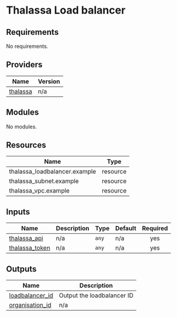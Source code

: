 # Thalassa Load balancer

## Requirements

No requirements.

## Providers

| Name | Version |
|------|---------|
| <a name="provider_thalassa"></a> [thalassa](#provider\_thalassa) | n/a |

## Modules

No modules.

## Resources

| Name | Type |
|------|------|
| thalassa_loadbalancer.example | resource |
| thalassa_subnet.example | resource |
| thalassa_vpc.example | resource |

## Inputs

| Name | Description | Type | Default | Required |
|------|-------------|------|---------|:--------:|
| <a name="input_thalassa_api"></a> [thalassa\_api](#input\_thalassa\_api) | n/a | `any` | n/a | yes |
| <a name="input_thalassa_token"></a> [thalassa\_token](#input\_thalassa\_token) | n/a | `any` | n/a | yes |

## Outputs

| Name | Description |
|------|-------------|
| <a name="output_loadbalancer_id"></a> [loadbalancer\_id](#output\_loadbalancer\_id) | Output the loadbalancer ID |
| <a name="output_organisation_id"></a> [organisation\_id](#output\_organisation\_id) | n/a |
